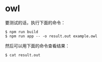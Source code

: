 # owl

要测试的话，执行下面的命令：

```console
$ npm run build
$ npm run app -- -o result.out example.owl
```

然后可以用下面的命令查看结果：

```console
$ cat result.out
```
